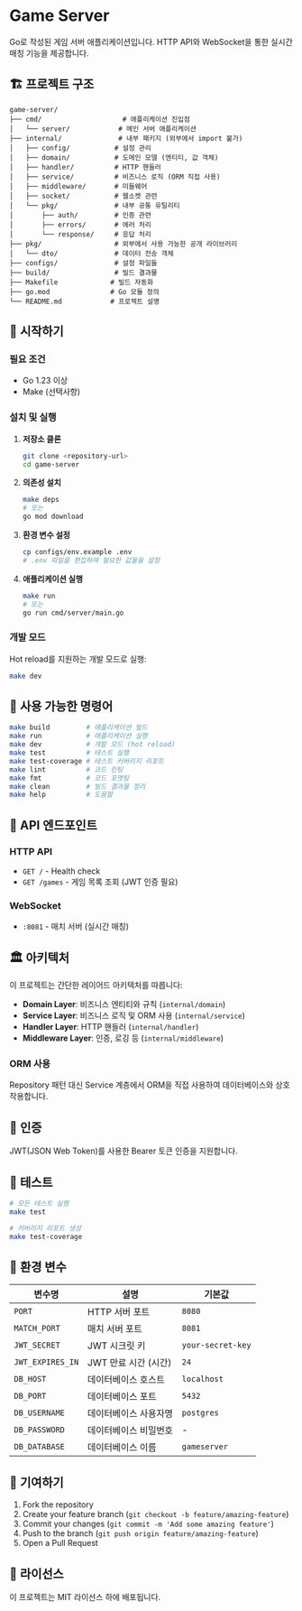 # Game Server

Go로 작성된 게임 서버 애플리케이션입니다. HTTP API와 WebSocket을 통한 실시간 매칭 기능을 제공합니다.

## 🏗️ 프로젝트 구조

```
game-server/
├── cmd/                    # 애플리케이션 진입점
│   └── server/            # 메인 서버 애플리케이션
├── internal/              # 내부 패키지 (외부에서 import 불가)
│   ├── config/           # 설정 관리
│   ├── domain/           # 도메인 모델 (엔티티, 값 객체)
│   ├── handler/          # HTTP 핸들러
│   ├── service/          # 비즈니스 로직 (ORM 직접 사용)
│   ├── middleware/       # 미들웨어
│   ├── socket/           # 웹소켓 관련
│   └── pkg/              # 내부 공통 유틸리티
│       ├── auth/         # 인증 관련
│       ├── errors/       # 에러 처리
│       └── response/     # 응답 처리
├── pkg/                  # 외부에서 사용 가능한 공개 라이브러리
│   └── dto/              # 데이터 전송 객체
├── configs/              # 설정 파일들
├── build/                # 빌드 결과물
├── Makefile             # 빌드 자동화
├── go.mod               # Go 모듈 정의
└── README.md            # 프로젝트 설명
```

## 🚀 시작하기

### 필요 조건

- Go 1.23 이상
- Make (선택사항)

### 설치 및 실행

1. **저장소 클론**
   ```bash
   git clone <repository-url>
   cd game-server
   ```

2. **의존성 설치**
   ```bash
   make deps
   # 또는
   go mod download
   ```

3. **환경 변수 설정**
   ```bash
   cp configs/env.example .env
   # .env 파일을 편집하여 필요한 값들을 설정
   ```

4. **애플리케이션 실행**
   ```bash
   make run
   # 또는
   go run cmd/server/main.go
   ```

### 개발 모드

Hot reload를 지원하는 개발 모드로 실행:

```bash
make dev
```

## 🔧 사용 가능한 명령어

```bash
make build         # 애플리케이션 빌드
make run           # 애플리케이션 실행
make dev           # 개발 모드 (hot reload)
make test          # 테스트 실행
make test-coverage # 테스트 커버리지 리포트
make lint          # 코드 린팅
make fmt           # 코드 포맷팅
make clean         # 빌드 결과물 정리
make help          # 도움말
```

## 📡 API 엔드포인트

### HTTP API

- `GET /` - Health check
- `GET /games` - 게임 목록 조회 (JWT 인증 필요)

### WebSocket

- `:8081` - 매치 서버 (실시간 매칭)

## 🏛️ 아키텍처

이 프로젝트는 간단한 레이어드 아키텍처를 따릅니다:

- **Domain Layer**: 비즈니스 엔티티와 규칙 (`internal/domain`)
- **Service Layer**: 비즈니스 로직 및 ORM 사용 (`internal/service`)
- **Handler Layer**: HTTP 핸들러 (`internal/handler`)
- **Middleware Layer**: 인증, 로깅 등 (`internal/middleware`)

### ORM 사용

Repository 패턴 대신 Service 계층에서 ORM을 직접 사용하여 데이터베이스와 상호작용합니다.

## 🔐 인증

JWT(JSON Web Token)를 사용한 Bearer 토큰 인증을 지원합니다.

## 🧪 테스트

```bash
# 모든 테스트 실행
make test

# 커버리지 리포트 생성
make test-coverage
```

## 📝 환경 변수

| 변수명 | 설명 | 기본값 |
|--------|------|--------|
| `PORT` | HTTP 서버 포트 | `8080` |
| `MATCH_PORT` | 매치 서버 포트 | `8081` |
| `JWT_SECRET` | JWT 시크릿 키 | `your-secret-key` |
| `JWT_EXPIRES_IN` | JWT 만료 시간 (시간) | `24` |
| `DB_HOST` | 데이터베이스 호스트 | `localhost` |
| `DB_PORT` | 데이터베이스 포트 | `5432` |
| `DB_USERNAME` | 데이터베이스 사용자명 | `postgres` |
| `DB_PASSWORD` | 데이터베이스 비밀번호 | - |
| `DB_DATABASE` | 데이터베이스 이름 | `gameserver` |

## 🤝 기여하기

1. Fork the repository
2. Create your feature branch (`git checkout -b feature/amazing-feature`)
3. Commit your changes (`git commit -m 'Add some amazing feature'`)
4. Push to the branch (`git push origin feature/amazing-feature`)
5. Open a Pull Request

## 📄 라이선스

이 프로젝트는 MIT 라이선스 하에 배포됩니다.